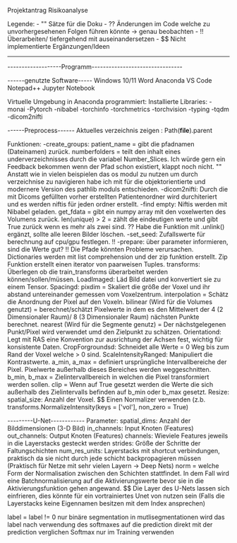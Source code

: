 Projektantrag
Risikoanalyse

Legende:
	- "" Sätze für die Doku
	- ?? Änderungen im Code welche zu unvorhergesehenen Folgen führen könnte -> genau beobachten
	- !! Überarbeiten/ tiefergehend mit auseinandersetzen
	- $$ Nicht implementierte Ergänzungen/Ideen
	
-------------------------------
-------------------Programm--------------------------------

------genutzte Software-----
Windows 10/11
Word
Anaconda
VS Code
Notepad++
Jupyter Notebook

Virtuelle Umgebung in Anaconda programmiert:
	Installierte Libraries:
		-monai
		-Pytorch
		-nibabel
		-torchinfo
		-torchmetrics
		-torchvision
		-typing
		-tqdm
		-dicom2nifti
	
	
------Preprocess------
Aktuelles verzeichnis zeigen : Path(__file__).parent

Funktionen:
	-create_groups: patient_name = gibt die pfadnamen (Dateinamen) zurück.
					numberfolders = teilt den inhalt eines underverzeichnisses durch die variabel Number_Slices.
					Ich würde gern ein Feedback bekommen wenn der Pfad schon existiert, klappt noch nicht.
""	Anstatt wie in vielen beispielen das os modul zu nutzen um durch verzeichnise zu navigieren habe ich mit für die objektorientierte und modernere Version des pathlib moduls entschieden.
	-dicom2nifti: Durch die mit Dicoms gefüllten vorher erstellten Patientenordner wird durchiteriert und es werden niftis für jeden ordner erstellt.
	-find empty: Niftis werden mit Nibabel geladen.
				 get_fdata = gibt ein numpy array mit den voxelwerten des Volumens zurück.
				 len(unique) > 2 = zählt die eindeutigen werte und gibt True zurück wenn es mehr als zwei sind.
??				 Habe die Funktion mit .unlink() ergänzt, sollte alle leeren Bilder löschen.
	-set_seed: Zufallswerte für berechnung auf cpu/gpu festlegen.
!!	-prepare: über parameter informieren, sind die Werte gut?
!!			  Die Pfade könnten Probleme verursachen.
			  Dictionaries werden mit list comprehension und der zip funktion erstellt. Zip Funktion erstellt einen iterator von paarweisen Tuples.
			  transforms: Überlegen ob die train_transforms überarbeitet werden können/sollen/müssen.
						  LoadImaged: Läd Bild datei und konvertiert sie zu einem Tensor.
						  Spacingd:	pixdim = Skaliert die größe der Voxel und ihr abstand untereinander gemessen vom Voxelzentrum.
									interpolation = Schätz die Anordnung der Pixel auf den Voxeln.
									bilinear (Wird für die Volumes genutzt) = berechnet/schätzt Pixelwerte in dem es den Mittelwert der 4 (2 Dimensionaler Raum)/ 8 (3 Dimensionaler Raum) nächsten Punkte berechnet.
									nearest (Wird für die Segmente genutz) = Der nächstgelegenen Punkt/Pixel wird verwendet umd den Zielpunkt zu schätzen.
						  Orientationd: Legt mit RAS eine Konvention zur ausrichtung der Achsen fest, wichtig für konsistente Daten.
						  CropForgroundsd: Schneidet alle Werte = 0 Weg bis zum Rand der Voxel welche > 0 sind.
						  ScaleIntensityRanged: Manipuliert die Kontrastwerte.
												a_min, a_max = definiert ursprüngliche Intervallbereiche der Pixel. Pixelwerte außerhalb dieses Bereiches werden weggeschnitten.
												b_min, b_max = Zielintervallbereich in welchen die Pixel transformiert werden sollen.
												clip = Wenn auf True gesetzt werden die Werte die sich außerhalb des Zielintervalls befinden auf b_min oder b_max gesetzt.
						  Resize: spatial_size: Anzahl der Voxel.
$$						  Einen Normalizer verwenden (z.b. transforms.NormalizeIntensity(keys = ['vol'], non_zero = True)

---------U-Net------------
	Parameter:
		spatial_dims: Anzahl der Bilddimensionen (3-D Bild)
		in_channels: Input Knoten (Features)
		out_channels: Output Knoten (Features)
		channels: Wieviele Features jeweils in die Layerstacks gesteckt werden
		strides: Größe der Schritte der Faltungschichten
		num_res_units: Layerstacks mit shortcut verbindungen, praktisch da sie nicht durch jede schicht backpropagieren müssen (Praktisch für Netze mit sehr vielen Layern -> Deep Nets)
		norm = welche Form der Normalisation zwischen den Schichten stattfindet. In dem Fall wird eine Batchnormalisierung auf die Aktivierungswerte bevor sie in die Aktivierungsfunktion gehen angewand.
$$		Die Layer des U-Nets lassen sich einfrieren, dies könnte für ein vortrainiertes Unet von nutzen sein (Falls die Layerstacks keine Eigennamen besitzen mit dem Index ansprechen)
		









	
label = label != 0 nur binäre segmentation in mutlisegmentationen wird das label nach verwendung des softmaxes auf die prediction direkt mit der prediction verglichen
Softmax nur im Training verwenden